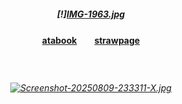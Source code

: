 ##### <p align="center"> [!][IMG-1963.jpg](https://i.postimg.cc/7hK3xGXz/IMG-1963.jpg)
#### <p align="center">[atabook](https://valkyrie.atabook.org)　　[strawpage](https://specialdefenseunit.straw.page)


  　
###### <p align="center"> [![Screenshot-20250809-233311-X.jpg](https://i.postimg.cc/wTd8Jtqz/Screenshot-20250809-233311-X.jpg)](https://postimg.cc/c6TbGLtk)
